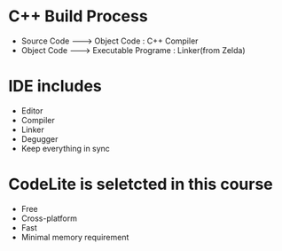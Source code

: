 # C++ Build Process    
- Source Code ---> Object Code  : C++ Compiler
- Object Code ---> Executable Programe : Linker(from Zelda)

# IDE includes    
- Editor
- Compiler
- Linker
- Degugger
- Keep everything in sync

# CodeLite is seletcted in this course
- Free
- Cross-platform
- Fast
- Minimal memory requirement   
